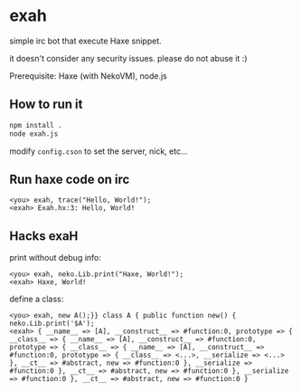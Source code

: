 exah
===
simple irc bot that execute Haxe snippet.

it doesn't consider any security issues.
please do not abuse it :)

Prerequisite: Haxe (with NekoVM), node.js

How to run it
---
```sh
npm install .
node exah.js
```
modify `config.cson` to set the server, nick, etc...

Run haxe code on irc
---
```irc
<you> exah, trace("Hello, World!");
<exah> Exah.hx:3: Hello, World!
```

Hacks exaH
---
print without debug info:
```irc
<you> exah, neko.Lib.print("Haxe, World!");
<exah> Haxe, World!
```

define a class:
```irc
<you> exah, new A();}} class A { public function new() { neko.Lib.print('$A');
<exah> { __name__ => [A], __construct__ => #function:0, prototype => { __class__ => { __name__ => [A], __construct__ => #function:0, prototype => { __class__ => { __name__ => [A], __construct__ => #function:0, prototype => { __class__ => <...>, __serialize => <...> }, __ct__ => #abstract, new => #function:0 }, __serialize => #function:0 }, __ct__ => #abstract, new => #function:0 }, __serialize => #function:0 }, __ct__ => #abstract, new => #function:0 }
```
